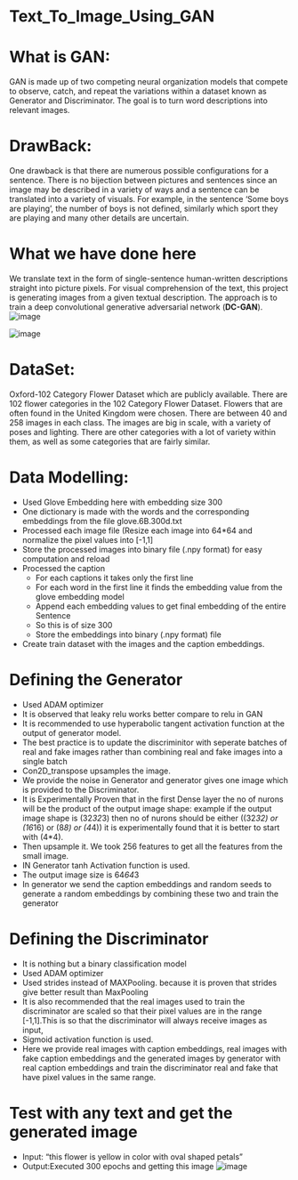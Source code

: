 # Text_To_Image_Using_GAN

# What is GAN:
GAN is made up of two competing neural organization models that compete to observe, catch, and repeat the variations within a dataset known as Generator and Discriminator. The goal is to turn word descriptions into relevant images. 
# DrawBack:
One drawback is that there are numerous possible configurations for a sentence. There is no bijection between pictures and sentences since an image may be described in a variety of ways and a sentence can be translated into a variety of visuals. For example, in the sentence ‘Some boys are playing’, the number of boys is not defined, similarly which sport they are playing and many other details are uncertain.
# What we have done here
We translate text in the form of single-sentence human-written descriptions straight into picture pixels. For visual comprehension of the text, this project is generating images from a given textual description.
The approach is to train a deep convolutional generative adversarial network (**DC-GAN**).
![image](https://github.com/user-attachments/assets/ae6860d8-8f63-43be-a4e6-aa7e3eaf7f9d)

![image](https://github.com/user-attachments/assets/256a8817-9a60-4cc8-a199-834641fcd2d8)


# DataSet:
Oxford-102 Category Flower Dataset which are publicly available. There are 102 flower categories in the 102 Category Flower Dataset. Flowers that are often found in the United Kingdom were chosen. There are between 40 and 258 images in each class. The images are big in scale, with a variety of poses and lighting. There are other categories with a lot of variety within them, as well as some categories that are fairly similar.

# Data Modelling:
  * Used Glove Embedding here with embedding size 300
  * One dictionary is made with the words and the corresponding embeddings from the file glove.6B.300d.txt
  * Processed each image file (Resize each image into 64*64 and normalize the pixel values into [-1,1] 
  * Store the processed images into binary file (.npy format) for easy computation and reload
  * Processed the caption 
     * For each captions it takes only the first line
     * For each word in the first line it finds the embedding value from the glove embedding model
     * Append each embedding values to get final embedding of the entire Sentence
     * So this is of size 300
     * Store the embeddings into binary (.npy format) file
  * Create train dataset with the images and the caption embeddings.
# Defining the Generator
  * Used ADAM optimizer 
  * It is observed that leaky relu works better compare to relu in GAN
  * It is recommended to use hyperabolic tangent activation function at the output of generator model.
  * The best practice is to update the discriminitor with seperate batches of real and fake images rather than combining real and fake images into a single batch
  * Con2D_transpose upsamples the image.
  * We provide the noise in Generator and generator gives one image which is provided to the Discriminator.
  * It is Experimentally Proven that in the first Dense layer the no of nurons will be the product of the output image shape: example if the output image shape is (32*32*3) then no of nurons should be either 
     ((32*32) or (16*16) or (8*8) or (4*4)) it is experimentally found that it is better to start with (4*4).
  * Then upsample it. We took 256 features to get all the features from the small image.
  * IN Generator tanh Activation function is used.
  * The output image size is 64*64*3
  * In generator we send the caption embeddings and random seeds to generate a random embeddings by combining these two and train the generator
    
# Defining the Discriminator
   * It is nothing but a binary classification model
   * Used ADAM optimizer
   * Used strides instead of MAXPooling. because it is proven that strides give better result than MaxPooling
   * It is also recommended that the real images used to train the discriminator are scaled so that their pixel values are in the range [-1,1].This is so that the discriminator will always receive images as   
     input,
   * Sigmoid activation function is used.
   * Here we provide real images with caption embeddings, real images with fake caption embeddings and the generated images by generator with real caption embeddings and train the discriminator
    real and fake that have pixel values in the same range.

# Test with any text and get the generated image
  * Input: “this flower is yellow in color with oval shaped petals”
  * Output:Executed 300 epochs and getting this image
    ![image](https://github.com/user-attachments/assets/1d9e1770-f62f-4075-a635-a6d1eb54e770)


